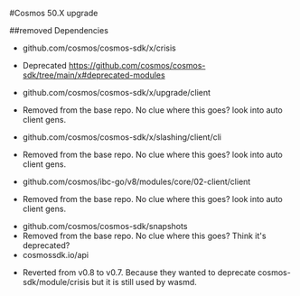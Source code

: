 #Cosmos 50.X upgrade

##removed Dependencies
* github.com/cosmos/cosmos-sdk/x/crisis
- Deprecated https://github.com/cosmos/cosmos-sdk/tree/main/x#deprecated-modules
* github.com/cosmos/cosmos-sdk/x/upgrade/client
- Removed from the base repo. No clue where this goes? look into auto client gens.
* github.com/cosmos/cosmos-sdk/x/slashing/client/cli
- Removed from the base repo. No clue where this goes? look into auto client gens.
* github.com/cosmos/ibc-go/v8/modules/core/02-client/client
- Removed from the base repo. No clue where this goes? look into auto client gens.
* github.com/cosmos/cosmos-sdk/snapshots
* Removed from the base repo. No clue where this goes? Think it's deprecated?
* cosmossdk.io/api
- Reverted from v0.8 to v0.7. Because they wanted to deprecate cosmos-sdk/module/crisis but it is still used by wasmd.